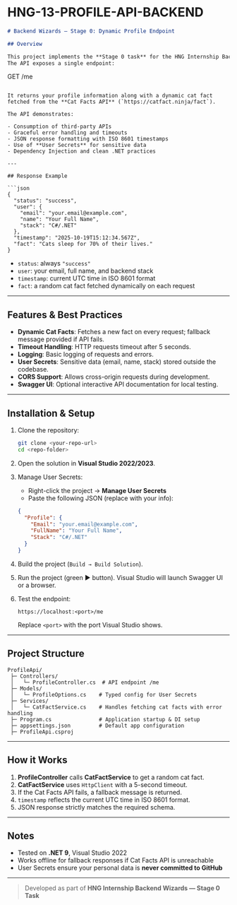# HNG-13-PROFILE-API-BACKEND

```markdown
# Backend Wizards — Stage 0: Dynamic Profile Endpoint

## Overview

This project implements the **Stage 0 task** for the HNG Internship Backend Wizards program.  
The API exposes a single endpoint:

```

GET /me

````

It returns your profile information along with a dynamic cat fact fetched from the **Cat Facts API** (`https://catfact.ninja/fact`).  

The API demonstrates:

- Consumption of third-party APIs  
- Graceful error handling and timeouts  
- JSON response formatting with ISO 8601 timestamps  
- Use of **User Secrets** for sensitive data  
- Dependency Injection and clean .NET practices  

---

## Response Example

```json
{
  "status": "success",
  "user": {
    "email": "your.email@example.com",
    "name": "Your Full Name",
    "stack": "C#/.NET"
  },
  "timestamp": "2025-10-19T15:12:34.567Z",
  "fact": "Cats sleep for 70% of their lives."
}
````

* `status`: always `"success"`
* `user`: your email, full name, and backend stack
* `timestamp`: current UTC time in ISO 8601 format
* `fact`: a random cat fact fetched dynamically on each request

---

## Features & Best Practices

* **Dynamic Cat Facts**: Fetches a new fact on every request; fallback message provided if API fails.
* **Timeout Handling**: HTTP requests timeout after 5 seconds.
* **Logging**: Basic logging of requests and errors.
* **User Secrets**: Sensitive data (email, name, stack) stored outside the codebase.
* **CORS Support**: Allows cross-origin requests during development.
* **Swagger UI**: Optional interactive API documentation for local testing.

---

## Installation & Setup

1. Clone the repository:

   ```bash
   git clone <your-repo-url>
   cd <repo-folder>
   ```

2. Open the solution in **Visual Studio 2022/2023**.

3. Manage User Secrets:

   * Right-click the project → **Manage User Secrets**
   * Paste the following JSON (replace with your info):

   ```json
   {
     "Profile": {
       "Email": "your.email@example.com",
       "FullName": "Your Full Name",
       "Stack": "C#/.NET"
     }
   }
   ```

4. Build the project (`Build → Build Solution`).

5. Run the project (green ▶ button). Visual Studio will launch Swagger UI or a browser.

6. Test the endpoint:

   ```
   https://localhost:<port>/me
   ```

   Replace `<port>` with the port Visual Studio shows.

---

## Project Structure

```
ProfileApi/
 ├─ Controllers/
 │   └─ ProfileController.cs  # API endpoint /me
 ├─ Models/
 │   └─ ProfileOptions.cs    # Typed config for User Secrets
 ├─ Services/
 │   └─ CatFactService.cs    # Handles fetching cat facts with error handling
 ├─ Program.cs               # Application startup & DI setup
 ├─ appsettings.json         # Default app configuration
 ├─ ProfileApi.csproj
```

---

## How it Works

1. **ProfileController** calls **CatFactService** to get a random cat fact.
2. **CatFactService** uses `HttpClient` with a 5-second timeout.
3. If the Cat Facts API fails, a fallback message is returned.
4. `timestamp` reflects the current UTC time in ISO 8601 format.
5. JSON response strictly matches the required schema.

---

## Notes

* Tested on **.NET 9**, Visual Studio 2022
* Works offline for fallback responses if Cat Facts API is unreachable
* User Secrets ensure your personal data is **never committed to GitHub**

---

> Developed as part of **HNG Internship Backend Wizards — Stage 0 Task**
